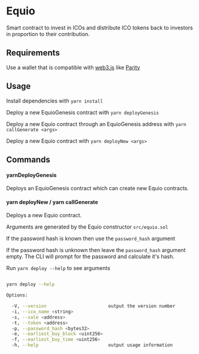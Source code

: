 # Equio

Smart contract to invest in ICOs and distribute ICO tokens back to investors in proportion to their contribution.

## Requirements

Use a wallet that is compatible with [web3.js](https://github.com/ethereum/web3.js/) like [Parity](https://parity.io/)

## Usage

Install dependencies with `yarn install`

Deploy a new EquioGenesis contract with `yarn deployGenesis`

Deploy a new Equio contract through an EquioGenesis address with `yarn callGenerate <args>`

Deploy a new Equio contract with `yarn deployNew <args>`

## Commands

#### yarnDeployGenesis

Deploys an EquioGenesis contract which can create new Equio contracts.

#### yarn deployNew / yarn callGenerate <args>

Deploys a new Equio contract.

Arguments are generated by the Equio constructor `src/equio.sol`

If the password hash is known then use the `password_hash` argument

If the password hash is unknown then leave the  `password_hash` argument empty. The CLI will prompt for the password and calculate it's hash.

Run `yarn deploy --help` to see arguments

```sh

yarn deploy --help

```
```sh
Options:

  -V, --version                       output the version number
  -i, --ico_name <string>             
  -s, --sale <address>                
  -t, --token <address>               
  -p, --password_hash <bytes32>       
  -e, --earliest_buy_block <uint256>  
  -f, --earliest_buy_time <uint256>   
  -h, --help                          output usage information

```
